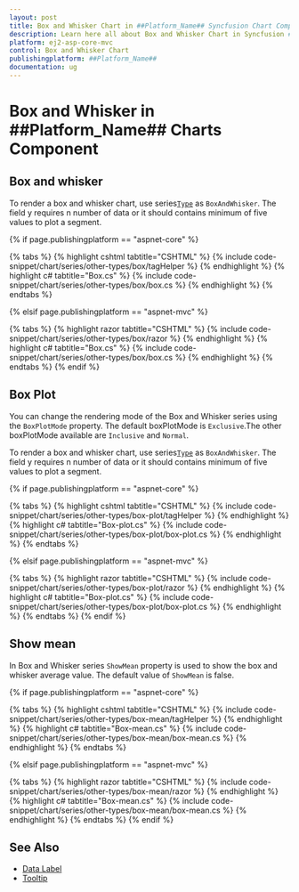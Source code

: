 ```yaml
---
layout: post
title: Box and Whisker Chart in ##Platform_Name## Syncfusion Chart Component
description: Learn here all about Box and Whisker Chart in Syncfusion ##Platform_Name## Chart component of Syncfusion Essential JS 2 and more.
platform: ej2-asp-core-mvc
control: Box and Whisker Chart
publishingplatform: ##Platform_Name##
documentation: ug
---
```



# Box and Whisker in ##Platform_Name## Charts Component

## Box and whisker

To render a box and whisker chart, use series[`Type`](https://help.syncfusion.com/cr/aspnetcore-js2/Syncfusion.EJ2.Charts.ChartSeries.html#Syncfusion_EJ2_Charts_ChartSeries_Type) as `BoxAndWhisker`. The field y requires n number of data or it should contains minimum of five values to plot a segment.

{% if page.publishingplatform == "aspnet-core" %}

{% tabs %}
{% highlight cshtml tabtitle="CSHTML" %}
{% include code-snippet/chart/series/other-types/box/tagHelper %}
{% endhighlight %}
{% highlight c# tabtitle="Box.cs" %}
{% include code-snippet/chart/series/other-types/box/box.cs %}
{% endhighlight %}
{% endtabs %}

{% elsif page.publishingplatform == "aspnet-mvc" %}

{% tabs %}
{% highlight razor tabtitle="CSHTML" %}
{% include code-snippet/chart/series/other-types/box/razor %}
{% endhighlight %}
{% highlight c# tabtitle="Box.cs" %}
{% include code-snippet/chart/series/other-types/box/box.cs %}
{% endhighlight %}
{% endtabs %}
{% endif %}



## Box Plot

You can change the rendering mode of the Box and Whisker series using the `BoxPlotMode` property. The default boxPlotMode is `Exclusive`.The other boxPlotMode available are `Inclusive` and `Normal`.

To render a box and whisker chart, use series[`Type`](https://help.syncfusion.com/cr/aspnetcore-js2/Syncfusion.EJ2.Charts.ChartSeries.html#Syncfusion_EJ2_Charts_ChartSeries_Type) as `BoxAndWhisker`. The field y requires n number of data or it should contains minimum of five values to plot a segment.

{% if page.publishingplatform == "aspnet-core" %}

{% tabs %}
{% highlight cshtml tabtitle="CSHTML" %}
{% include code-snippet/chart/series/other-types/box-plot/tagHelper %}
{% endhighlight %}
{% highlight c# tabtitle="Box-plot.cs" %}
{% include code-snippet/chart/series/other-types/box-plot/box-plot.cs %}
{% endhighlight %}
{% endtabs %}

{% elsif page.publishingplatform == "aspnet-mvc" %}

{% tabs %}
{% highlight razor tabtitle="CSHTML" %}
{% include code-snippet/chart/series/other-types/box-plot/razor %}
{% endhighlight %}
{% highlight c# tabtitle="Box-plot.cs" %}
{% include code-snippet/chart/series/other-types/box-plot/box-plot.cs %}
{% endhighlight %}
{% endtabs %}
{% endif %}



## Show mean

In Box and Whisker series `ShowMean` property is used to show the box and whisker average value. The default value of `ShowMean` is false.

{% if page.publishingplatform == "aspnet-core" %}

{% tabs %}
{% highlight cshtml tabtitle="CSHTML" %}
{% include code-snippet/chart/series/other-types/box-mean/tagHelper %}
{% endhighlight %}
{% highlight c# tabtitle="Box-mean.cs" %}
{% include code-snippet/chart/series/other-types/box-mean/box-mean.cs %}
{% endhighlight %}
{% endtabs %}

{% elsif page.publishingplatform == "aspnet-mvc" %}

{% tabs %}
{% highlight razor tabtitle="CSHTML" %}
{% include code-snippet/chart/series/other-types/box-mean/razor %}
{% endhighlight %}
{% highlight c# tabtitle="Box-mean.cs" %}
{% include code-snippet/chart/series/other-types/box-mean/box-mean.cs %}
{% endhighlight %}
{% endtabs %}
{% endif %}



## See Also

* [Data Label](https://help.syncfusion.com/cr/aspnetcore-js2/Syncfusion.EJ2.Charts.ChartDataLabelSettings.html)
* [Tooltip](https://help.syncfusion.com/cr/aspnetcore-js2/Syncfusion.EJ2.Charts.ChartTooltipSettings.html)